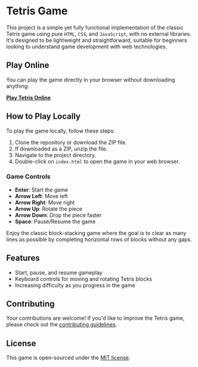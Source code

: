 # Tetris Game

This project is a simple yet fully functional implementation of the classic Tetris game using pure `HTML`, `CSS`, and `JavaScript`, with no external libraries. It's designed to be lightweight and straightforward, suitable for beginners looking to understand game development with web technologies.

## Play Online

You can play the game directly in your browser without downloading anything:

**[Play Tetris Online](https://vontanne.github.io/javascript-tetris)**

## How to Play Locally

To play the game locally, follow these steps:

1. Clone the repository or download the ZIP file.
2. If downloaded as a ZIP, unzip the file.
3. Navigate to the project directory.
4. Double-click on `index.html` to open the game in your web browser.

### Game Controls

- **Enter**: Start the game
- **Arrow Left**: Move left
- **Arrow Right**: Move right
- **Arrow Up**: Rotate the piece
- **Arrow Down**: Drop the piece faster
- **Space**: Pause/Resume the game

Enjoy the classic block-stacking game where the goal is to clear as many lines as possible by completing horizontal rows of blocks without any gaps.

## Features

- Start, pause, and resume gameplay
- Keyboard controls for moving and rotating Tetris blocks
- Increasing difficulty as you progress in the game

## Contributing

Your contributions are welcome! If you'd like to improve the Tetris game, please check out the [contributing guidelines](./.github/CONTRIBUTING.md).

## License

This game is open-sourced under the [MIT license](./LICENSE).
